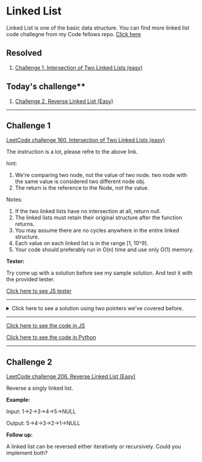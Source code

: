 # Linked List

Linked List is one of the basic data structure. You can find more linked list code challegne from my Code fellows repo. [Click here](https://github.com/PengChen11/data-structures-and-algorithms)

## Resolved

1. [Challenge 1, Intersection of Two Linked Lists (easy)](#challenge-1)

## Today's challenge**

1. [Challenge 2, Reverse Linked List (Easy)](#challenge-2)

___

## Challenge 1

[LeetCode challenge 160, Intersection of Two Linked Lists (easy)](https://leetcode.com/problems/intersection-of-two-linked-lists/description/)

The instruction is a lot, please refre to the above link.

hint:

1. We're comparing two node, not the value of two node. two node with the same value is considered two different node obj.
2. The return is the reference to the Node, not the value.

Notes:

1. If the two linked lists have no intersection at all, return null.
2. The linked lists must retain their original structure after the function returns.
3. You may assume there are no cycles anywhere in the entire linked structure.
4. Each value on each linked list is in the range [1, 10^9].
5. Your code should preferably run in O(n) time and use only O(1) memory.

**Tester:**

Try come up with a solution before see my sample solution. And test it with the provided tester.

[Click here to see JS tester](1_find_intersection/find_intersection.test.js)

___

<details>
  <summary>Click here to see a solution using two pointers we've covered before.</summary>

let's take the 1st example from the description:

1. listA is a1,a2,c1,c2,c3, listB is b1,b2,b3,c1,c2,c3
2. One thing for sure is, listA + listB will have equal length to listB + listA.
3. Now let's take a look of these:
    - a1,a2,c1,c2,c3,b1,b2,b3,c1,c2,c3  listA + listB
    - b1,b2,b3,c1,c2,c3,a1,a2,c1,c2,c3  listB + listA
4. now you can see the 3rd node from the rear, c1 is the common node, right?
5. so we just need to init two pointers, tranverses from each combained linked list, if at any time we two pointers are refering to the same node, then it is the node we're looking for.

</details>

___

[Click here to see the code in JS](1_find_intersection/find_intersection.js)

[Click here to see the code in Python](1_find_intersection/find_intersection.py)

___

## Challenge 2

[LeetCode challenge 206. Reverse Linked List (Easy)](https://leetcode.com/problems/reverse-linked-list/description/)

Reverse a singly linked list.

**Example:**

Input: 1->2->3->4->5->NULL

Output: 5->4->3->2->1->NULL

**Follow up:**

A linked list can be reversed either iteratively or recursively. Could you implement both?

